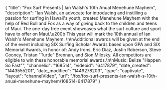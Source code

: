 {
    "title": "Fox Surf Presents | Ian Walsh's 10th Anual Menehune Mayhem",
    "description": "Ian Walsh, an advocate for introducing and instilling a passion for surfing in Hawaii's youth, created Menehune Mayhem with the help of Red Bull and Fox as a way of giving back to the children and teens of Maui. The one-day free event showcases what the surf culture and sport have to offer on Maui.\u200b This year will mark the 10th annual of Ian Walsh's Menehune Mayhem. \n\nAdditional awards will be given at the end of the event including SIX Surfing Scholar Awards based upon GPA and SIX Memorial Awards, in honor of: Andy Irons, Eric Diaz, Justin Roberson, Steve Cooney, Tristan \"Turtle\" Brennan, and Sion Milosky. All competitors are eligible to win these honorable memorial awards.\n\nMusic: Belize \"Happen So Fast\"",
    "channelid": "168514",
    "videoid": "6417879",
    "date_created": "1443555201",
    "date_modified": "1449278203",
    "type": "captivate",
    "layout": "channelVideo",
    "url": "\/fox\/fox-surf-presents-ian-walsh-s-10th-anual-menehune-mayhem\/168514-6417879"
}